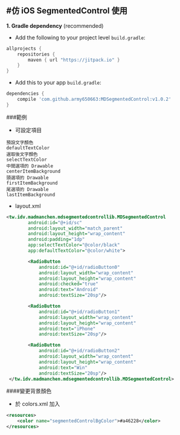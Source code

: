 #仿 iOS SegmentedControl
使用
-----
**1. Gradle dependency** (recommended)

  -  Add the following to your project level `build.gradle`:
 
```gradle
allprojects {
	repositories {
		maven { url "https://jitpack.io" }
	}
}
```
  -  Add this to your app `build.gradle`:
 
```gradle
dependencies {
	compile 'com.github.army650663:MDSegmentedControl:v1.0.2'
}
```
###範例
 - 可設定項目
```
預設文字顏色
defaultTextColor
選取後文字顏色
selectTextColor
中間選項的 Drawable
centerItemBackground
頭選項的 Drawable
firstItemBackground
尾選項的 Drawable
lastItemBackground
```

 - layout.xml
```xml
<tw.idv.madmanchen.mdsegmentedcontrollib.MDSegmentedControl
        android:id="@+id/sc"
        android:layout_width="match_parent"
        android:layout_height="wrap_content"
        android:padding="1dp"
        app:selectTextColor="@color/black"
        app:defaultTextColor="@color/white">

        <RadioButton
            android:id="@+id/radioButton0"
            android:layout_width="wrap_content"
            android:layout_height="wrap_content"
            android:checked="true"
            android:text="Android"
            android:textSize="20sp"/>

        <RadioButton
            android:id="@+id/radioButton1"
            android:layout_width="wrap_content"
            android:layout_height="wrap_content"
            android:text="iPhone"
            android:textSize="20sp"/>

        <RadioButton
            android:id="@+id/radioButton2"
            android:layout_width="wrap_content"
            android:layout_height="wrap_content"
            android:text="Win"
            android:textSize="20sp"/>
 </tw.idv.madmanchen.mdsegmentedcontrollib.MDSegmentedControl>
```

####變更背景顏色
- 於 colors.xml 加入
```xml
<resources>
    <color name="segmentedControlBgColor">#a46228</color>
</resources>
```